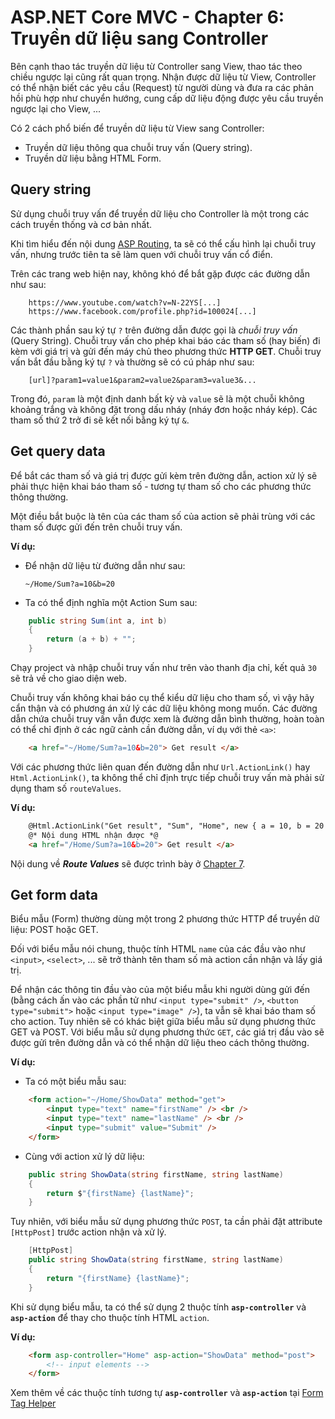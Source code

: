 # ASP.NET Core MVC - Chapter 6: Truyền dữ liệu sang Controller

Bên cạnh thao tác truyền dữ liệu từ Controller sang View, thao tác theo chiều ngược lại cũng rất quan trọng. Nhận được dữ liệu từ View, Controller có thể nhận biết các yêu cầu (Request) từ người dùng và đưa ra các phản hồi phù hợp như chuyển hướng, cung cấp dữ liệu động được yêu cầu truyền ngược lại cho View, ...

Có 2 cách phổ biến để truyền dữ liệu từ View sang Controller:
* Truyền dữ liệu thông qua chuỗi truy vấn (Query string).
* Truyền dữ liệu bằng HTML Form.

## Query string
Sử dụng chuỗi truy vấn để truyền dữ liệu cho Controller là một trong các cách truyền thống và cơ bản nhất. 

Khi tìm hiểu đến nội dung [ASP Routing](), ta sẽ có thể cấu hình lại chuỗi truy vấn, nhưng trước tiên ta sẽ làm quen với chuỗi truy vấn cổ điển.

Trên các trang web hiện nay, không khó để bắt gặp được các đường dẫn như sau:
```
    https://www.youtube.com/watch?v=N-22YS[...]
    https://www.facebook.com/profile.php?id=100024[...]
```
Các thành phần sau ký tự `?` trên đường dẫn được gọi là *chuỗi truy vấn* (Query String). 
Chuỗi truy vấn cho phép khai báo các tham số (hay biến) đi kèm với giá trị và gửi đến máy chủ theo phương thức **HTTP GET**.
Chuỗi truy vấn bắt đầu bằng ký tự `?` và thường sẽ có cú pháp như sau:
```
    [url]?param1=value1&param2=value2&param3=value3&...
```
Trong đó, `param` là một định danh bất kỳ và `value` sẽ là một chuỗi không khoảng trắng và không đặt trong dấu nháy (nháy đơn hoặc nháy kép). 
Các tham số thứ 2 trở đi sẽ kết nối bằng ký tự `&`.

## Get query data
Để bắt các tham số và giá trị được gửi kèm trên đường dẫn, action xử lý sẽ phải thực hiện khai báo tham số - tương tự tham số cho các phương thức thông thường.

Một điều bắt buộc là tên của các tham số của action sẽ phải trùng với các tham số được gửi đến trên chuỗi truy vấn.

**Ví dụ:**
* Để nhận dữ liệu từ đường dẫn như sau:

    `~/Home/Sum?a=10&b=20`
* Ta có thể định nghĩa một Action Sum sau:
```csharp
    public string Sum(int a, int b)
    {
        return (a + b) + "";
    }
```
Chạy project và nhập chuỗi truy vấn như trên vào thanh địa chỉ, kết quả `30` sẽ trả về cho giao diện web.

Chuỗi truy vấn không khai báo cụ thể kiểu dữ liệu cho tham số, vì vậy hãy cẩn thận và có phương án xử lý các dữ liệu không mong muốn.
Các đường dẫn chứa chuỗi truy vấn vẫn được xem là đường dẫn bình thường, hoàn toàn có thể chỉ định ở các ngữ cảnh cần đường dẫn, ví dụ với thẻ `<a>`:
```html
    <a href="~/Home/Sum?a=10&b=20"> Get result </a>
```
Với các phương thức liên quan đến đường dẫn như `Url.ActionLink()` hay `Html.ActionLink()`, ta không thể chỉ định trực tiếp chuỗi truy vấn mà phải sử dụng tham số `routeValues`.

**Ví dụ:**
```html
    @Html.ActionLink("Get result", "Sum", "Home", new { a = 10, b = 20 })
    @* Nội dung HTML nhận được *@
    <a href="/Home/Sum?a=10&b=20"> Get result </a>
```
Nội dung về ***Route Values*** sẽ được trình bày ở [Chapter 7]().

## Get form data
Biểu mẫu (Form) thường dùng một trong 2 phương thức HTTP để truyền dữ liệu: POST hoặc GET.

Đối với biểu mẫu nói chung, thuộc tính HTML `name` của các đầu vào như `<input>`, `<select>`, ... sẽ trở thành tên tham số mà action cần nhận và lấy giá trị.

Để nhận các thông tin đầu vào của một biểu mẫu khi người dùng gửi đến (bằng cách ấn vào các phần tử như `<input type="submit" />`, `<button type="submit">` hoặc `<input type="image" />`), ta vẫn sẽ khai báo tham số cho action. 
Tuy nhiên sẽ có khác biệt giữa biểu mẫu sử dụng phương thức GET và POST.
Với biểu mẫu sử dụng phương thức `GET`, các giá trị đầu vào sẽ được gửi trên đường dẫn và có thể nhận dữ liệu theo cách thông thường.

**Ví dụ:**
* Ta có một biểu mẫu sau:
```html
    <form action="~/Home/ShowData" method="get">
        <input type="text" name="firstName" /> <br />
        <input type="text" name="lastName" /> <br />
        <input type="submit" value="Submit" />
    </form>
```
* Cùng với action xử lý dữ liệu:
```csharp
    public string ShowData(string firstName, string lastName)
    {
        return $"{firstName} {lastName}";
    }
```
Tuy nhiên, với biểu mẫu sử dụng phương thức `POST`, ta cần phải đặt attribute `[HttpPost]` trước action nhận và xử lý.

```csharp
    [HttpPost]
    public string ShowData(string firstName, string lastName)
    {
        return "{firstName} {lastName}";
    }
```
Khi sử dụng biểu mẫu, ta có thể sử dụng 2 thuộc tính **`asp-controller`** và **`asp-action`** để thay cho thuộc tính HTML `action`.

**Ví dụ:**
```html
    <form asp-controller="Home" asp-action="ShowData" method="post">
        <!-- input elements -->
    </form>
```
Xem thêm về các thuộc tính tương tự **`asp-controller`** và **`asp-action`** tại [Form Tag Helper](https://learn.microsoft.com/vi-vn/aspnet/core/mvc/views/working-with-forms?view=aspnetcore-6.0#the-form-tag-helper)
